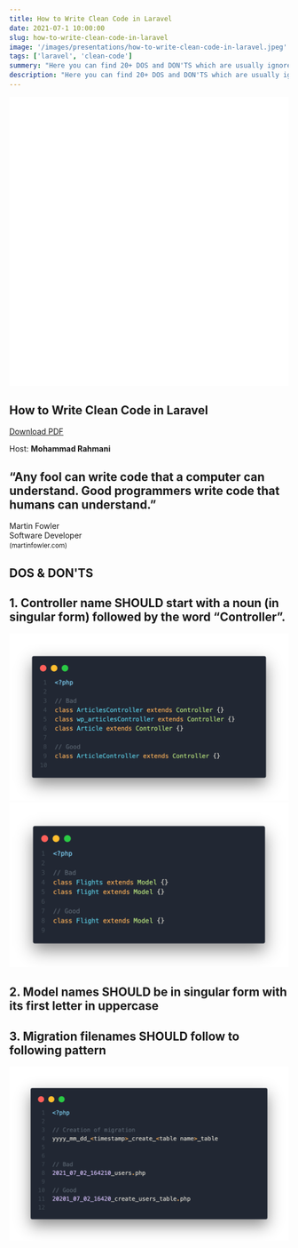 ```yaml
---
title: How to Write Clean Code in Laravel
date: 2021-07-1 10:00:00
slug: how-to-write-clean-code-in-laravel
image: '/images/presentations/how-to-write-clean-code-in-laravel.jpeg'
tags: ['laravel', 'clean-code']
summery: "Here you can find 20+ DOS and DON'TS which are usually ignored in real life of our Laravel projects."
description: "Here you can find 20+ DOS and DON'TS which are usually ignored in real life of our Laravel projects."
---
```


<section class="section bg-gradient-to-br from-red-500 to-red-800">
  <div class="mx-auto px-10 lg:px-20">
    <div class="min-h-screen flex flex-col justify-center">
      <div class="max-w-4xl">
        <div class="flex flex-col">
          <img src="/images/laravel.svg" alt="laravel logo" class="w-20 lg:w-32 xl:w-48">
          <h1 class="text-3xl lg:text-5xl xl:text-6xl font-bold text-white mt-10 xl:leading-snug">How to Write Clean Code in Laravel</h1>
          <a href="" class="border border-white hover:bg-white hover:text-black transition-all duration-600 py-3 px-7 rounded-lg text-white mt-5 self-start">Download PDF</a>
        </div>
      </div>
      <div class="border-t border-white mt-32 pt-6">
        <p class="text-white text-sm font-light">Host: <strong>Mohammad Rahmani</strong></p>
      </div>
    </div>
  </div>
</section>
<section class="section bg-gradient-to-b from-yellow-500 to-yellow-600">
  <div class="mx-auto lg:max-w-4xl xl:max-w-7xl px-10 lg:px-20">
    <div class="min-h-screen flex flex-col justify-center text-center">
      <h2 class="leading-normal text-3xl xl:text-6xl xl:leading-normal font-light">“Any fool can write code that a computer can understand. Good programmers write code that humans can understand.”</h2>
      <p class="text-white font-light mt-16">
        Martin Fowler<br>
        Software Developer
        <br>
        <small>(martinfowler.com)</small>
      </p>
    </div>
  </div>
</section>
<section class="section bg-gradient-to-b from-yellow-600 to-yellow-500">
  <div class="mx-auto px-10 lg:px-20">
    <div class="min-h-screen flex flex-col justify-center text-center">
      <h2 class="text-4xl lg:text-6xl xl:text-8xl font-bold">DOS & DON'TS</h2>
    </div>
  </div>
</section>
<section class="section bg-gradient-to-b from-yellow-500 to-yellow-600">
  <div class="mx-auto px-10 lg:px-20">
    <div class="min-h-screen flex items-center">
      <div class="grid lg:grid-cols-4 gap-5 items-center">
        <h2 class="text-2xl lg:text-3xl xl:text-5xl lg:leading-tight font-semibold col-span-12 lg:col-span-2">
        1. Controller name SHOULD start with a noun (in singular form) followed by the word “Controller”.
        </h2>
        <img src="/images/presentations/laravel-clean-code/1.png" alt="controller" class="col-span-12 lg:col-span-2">
      </div>
    </div>
  </div>
</section>
<section class="section bg-gradient-to-b from-yellow-600 to-yellow-500">
  <div class="mx-auto px-10 lg:px-20">
    <div class="min-h-screen flex items-center">
      <div class="grid lg:grid-cols-4 gap-5 items-center">
        <img src="/images/presentations/laravel-clean-code/2.png" alt="model" class="col-span-12 lg:col-span-2">
        <h2 class="text-2xl lg:text-3xl xl:text-5xl lg:leading-tight font-semibold col-span-12 lg:col-span-2">
          2. Model names SHOULD be in singular form with its first letter in uppercase
        </h2>
      </div>
    </div>
  </div>
</section>
<section class="section bg-gradient-to-b from-yellow-500 to-yellow-600">
  <div class="mx-auto px-10 lg:px-20">
    <div class="min-h-screen flex items-center">
      <div class="grid lg:grid-cols-4 gap-5 items-center">
        <h2 class="text-2xl lg:text-3xl xl:text-5xl lg:leading-tight font-semibold col-span-12 lg:col-span-2">
          3. Migration filenames SHOULD follow to following pattern
        </h2>
        <img src="/images/presentations/laravel-clean-code/3.png" alt="migration" class="col-span-12 lg:col-span-2">
      </div>
    </div>
  </div>
</section>
